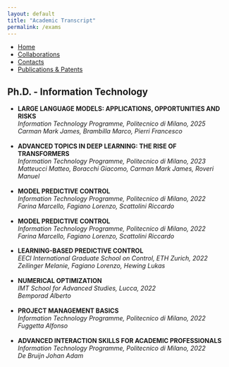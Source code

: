 ```yaml
---
layout: default
title: "Academic Transcript"
permalink: /exams
---
```


<style>
  #phd ul > li {
    margin-bottom: 1.2em;
  }
</style>


<nav>
  <ul>
    <li><a href="{{ site.baseurl }}/">Home</a></li>
    <li><a href="{{ site.baseurl }}/collaborations">Collaborations</a></li>
    <li><a href="{{ site.baseurl }}/contacts">Contacts</a></li>
    <li><a href="{{ site.baseurl }}/publications">Publications & Patents</a></li>
  </ul>
</nav>

<section id="phd">
  <h2>Ph.D. - Information Technology</h2>

  <ul>
    <li>
      <strong>LARGE LANGUAGE MODELS: APPLICATIONS, OPPORTUNITIES AND RISKS</strong><br>
      <em>Information Technology Programme, Politecnico di Milano, 2025</em><br>
      <em>Carman Mark James, Brambilla Marco, Pierri Francesco</em>
    </li>
    <li>
      <strong>ADVANCED TOPICS IN DEEP LEARNING: THE RISE OF TRANSFORMERS</strong><br>
      <em>Information Technology Programme, Politecnico di Milano, 2023</em><br>
      <em>Matteucci Matteo, Boracchi Giacomo, Carman Mark James, Roveri Manuel</em>
    </li>
    <li>
      <strong>MODEL PREDICTIVE CONTROL</strong><br>
      <em>Information Technology Programme, Politecnico di Milano, 2022</em><br>
      <em>Farina Marcello, Fagiano Lorenzo, Scattolini Riccardo</em>
    </li>
    <li>
      <strong>MODEL PREDICTIVE CONTROL</strong><br>
      <em>Information Technology Programme, Politecnico di Milano, 2022</em><br>
      <em>Farina Marcello, Fagiano Lorenzo, Scattolini Riccardo</em>
    </li> 
    <li>
      <strong>LEARNING-BASED PREDICTIVE CONTROL</strong><br>
      <em>EECI International Graduate School on Control, ETH Zurich, 2022</em><br>
      <em>Zeilinger Melanie, Fagiano Lorenzo, Hewing Lukas</em>
    </li>
    <li>
      <strong>NUMERICAL OPTIMIZATION</strong><br>
      <em>IMT School for Advanced Studies, Lucca, 2022</em><br>
      <em>Bemporad Alberto</em>
    </li>
    <li>
      <strong>PROJECT MANAGEMENT BASICS</strong><br>
      <em>Information Technology Programme, Politecnico di Milano, 2022</em><br>
      <em>Fuggetta Alfonso</em>
    </li>
     <li>
      <strong>ADVANCED INTERACTION SKILLS FOR ACADEMIC PROFESSIONALS</strong><br>
      <em>Information Technology Programme, Politecnico di Milano, 2022</em><br>
      <em>De Bruijn Johan Adam</em>
    </li>
</section>
